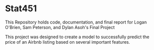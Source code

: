 # Stat451
This Repository holds code, documentation, and final report for Logan O'Brien, Sam Peterson, and Dylan Asoh's Final Project

This project was designed to create a model to successfully predict the price of an Airbnb listing based on several important features.
